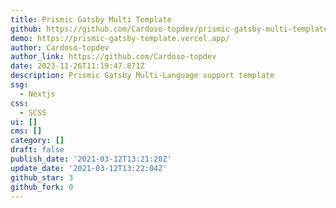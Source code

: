 ```yaml
---
title: Prismic Gatsby Multi Template
github: https://github.com/Cardoso-topdev/prismic-gatsby-multi-template
demo: https://prismic-gatsby-template.vercel.app/
author: Cardoso-topdev
author_link: https://github.com/Cardoso-topdev
date: 2023-11-26T11:19:47.871Z
description: Prismic Gatsby Multi-Language support template
ssg:
  - Nextjs
css:
  - SCSS
ui: []
cms: []
category: []
draft: false
publish_date: '2021-03-12T13:21:20Z'
update_date: '2021-03-12T13:22:04Z'
github_star: 3
github_fork: 0
---
```


